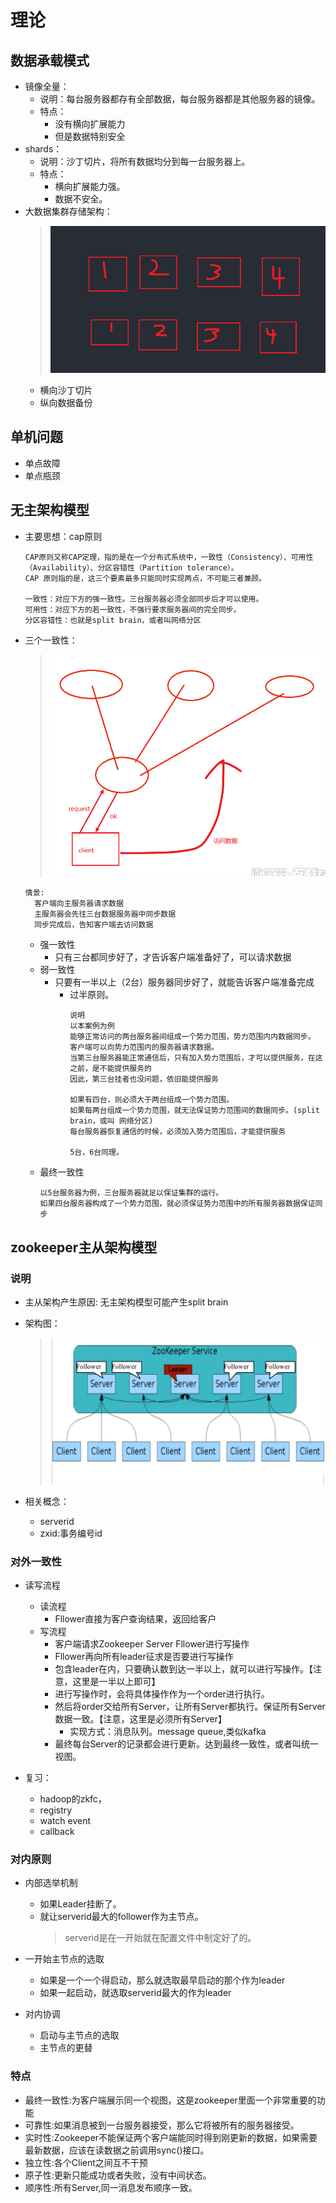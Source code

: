 # 理论

##  数据承载模式

- 镜像全量：
  - 说明：每台服务器都存有全部数据，每台服务器都是其他服务器的镜像。
  - 特点：
    - 没有横向扩展能力
    - 但是数据特别安全
- shards：
  - 说明：沙丁切片，将所有数据均分到每一台服务器上。
  - 特点：
    - 横向扩展能力强。
    - 数据不安全。
- 大数据集群存储架构：
  > ![zookeeper-1](./image/zookeeper-1.png) 
  - 横向沙丁切片
  - 纵向数据备份


##  单机问题

- 单点故障
- 单点瓶颈

## 无主架构模型

- 主要思想：cap原则
  ```
  CAP原则又称CAP定理，指的是在一个分布式系统中，一致性（Consistency）、可用性（Availability）、分区容错性（Partition tolerance）。
  CAP 原则指的是，这三个要素最多只能同时实现两点，不可能三者兼顾。

  一致性：对应下方的强一致性。三台服务器必须全部同步后才可以使用。
  可用性：对应下方的若一致性，不强行要求服务器间的完全同步。
  分区容错性：也就是split brain，或者叫网络分区
  ```

- 三个一致性：
  > ![zookeeper-2](./image/zookeeper-2.png)
  ```
  情景:
    客户端向主服务器请求数据
    主服务器会先往三台数据服务器中同步数据
    同步完成后，告知客户端去访问数据
  ```
  - 强一致性
    - 只有三台都同步好了，才告诉客户端准备好了，可以请求数据
  - 弱一致性
    - 只要有一半以上（2台）服务器同步好了，就能告诉客户端准备完成
      - 过半原则。
        ```
        说明
        以本案例为例
        能够正常访问的两台服务器间组成一个势力范围，势力范围内内数据同步。
        客户端可以向势力范围内的服务器请求数据。
        当第三台服务器能正常通信后，只有加入势力范围后，才可以提供服务，在这之前，是不能提供服务的
        因此，第三台挂者也没问题，依旧能提供服务

        如果有四台，则必须大于两台组成一个势力范围。
        如果每两台组成一个势力范围，就无法保证势力范围间的数据同步。(split brain，或叫 网络分区)
        每台服务器恢复通信的时候，必须加入势力范围后，才能提供服务

        5台，6台同理。
        ```
  - 最终一致性
    ```
    以5台服务器为例，三台服务器就足以保证集群的运行。
    如果四台服务器构成了一个势力范围，就必须保证势力范围中的所有服务器数据保证同步
    ```

## zookeeper主从架构模型

### 说明

- 主从架构产生原因: 无主架构模型可能产生split brain

- 架构图：
  > ![zookeeper-3](./image/zookeeper-3.png)

- 相关概念：
  - serverid
  - zxid:事务编号id

### 对外一致性

- 读写流程
  - 读流程
    - Fllower直接为客户查询结果，返回给客户
  - 写流程
    - 客户端请求Zookeeper Server Fllower进行写操作
    - Fllower再向所有leader征求是否要进行写操作
    - 包含leader在内，只要确认数到达一半以上，就可以进行写操作。【注意，这里是一半以上即可】
    - 进行写操作时，会将具体操作作为一个order进行执行。
    - 然后将order交给所有Server，让所有Server都执行。保证所有Server数据一致。【注意，这里是必须所有Server】
      - 实现方式：消息队列。message queue,类似kafka
    - 最终每台Server的记录都会进行更新。达到最终一致性，或者叫统一视图。

- 复习：
  - hadoop的zkfc，
  - registry
  - watch event
  - callback

### 对内原则

- 内部选举机制
  - 如果Leader挂断了。
  - 就让serverid最大的follower作为主节点。
    > serverid是在一开始就在配置文件中制定好了的。

- 一开始主节点的选取
  - 如果是一个一个得启动，那么就选取最早启动的那个作为leader
  - 如果一起启动，就选取serverid最大的作为leader

- 对内协调
  - 启动与主节点的选取
  - 主节点的更替

### 特点

- 最终一致性:为客户端展示同一个视图，这是zookeeper里面一个非常重要的功能
- 可靠性:如果消息被到一台服务器接受，那么它将被所有的服务器接受。
- 实时性:Zookeeper不能保证两个客户端能同时得到刚更新的数据，如果需要最新数据，应该在读数据之前调用sync()接口。
- 独立性:各个Client之间互不干预
- 原子性:更新只能成功或者失败，没有中间状态。
- 顺序性:所有Server,同一消息发布顺序一致。
